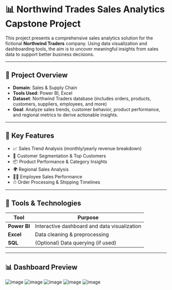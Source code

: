 # 📊 Northwind Trades Sales Analytics Capstone Project

This project presents a comprehensive sales analytics solution for the fictional **Northwind Traders** company. Using data visualization and dashboarding tools, the aim is to uncover meaningful insights from sales data to support better business decisions.

---

## 📁 Project Overview

- **Domain**: Sales & Supply Chain
- **Tools Used**: Power BI, Excel
- **Dataset**: Northwind Traders database (includes orders, products, customers, suppliers, employees, and more)
- **Goal**: Analyze sales trends, customer behavior, product performance, and regional metrics to derive actionable insights.

---

## 📌 Key Features

- 📈 Sales Trend Analysis (monthly/yearly revenue breakdown)
- 👥 Customer Segmentation & Top Customers
- 📦 Product Performance & Category Insights
- 🌍 Regional Sales Analysis
- 👨‍💼 Employee Sales Performance
- ⏱ Order Processing & Shipping Timelines

---

## 🧰 Tools & Technologies

| Tool        | Purpose                  |
|-------------|---------------------------|
| **Power BI** | Interactive dashboard and data visualization |
| **Excel**    | Data cleaning & preprocessing |
| **SQL**      | (Optional) Data querying (if used) |

---

## 📊 Dashboard Preview

![image](https://github.com/user-attachments/assets/87243a0c-f8d2-49b3-b359-9a71aa9150f8)
![image](https://github.com/user-attachments/assets/bb67db69-254c-4017-b13b-13fab9790efb)
![image](https://github.com/user-attachments/assets/29295e4f-07f3-466d-ab5e-e4f49769d919)
![image](https://github.com/user-attachments/assets/14f52ea6-33af-445e-ba27-a04690a1f9bd)
![image](https://github.com/user-attachments/assets/c002a35b-85cc-4bf4-a240-67ba4b74db59)



